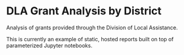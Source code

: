 # DLA Grant Analysis by District

Analysis of grants provided through the Division of Local Assistance.

This is currently an example of static, hosted reports built on top of
parameterized Jupyter notebooks.
